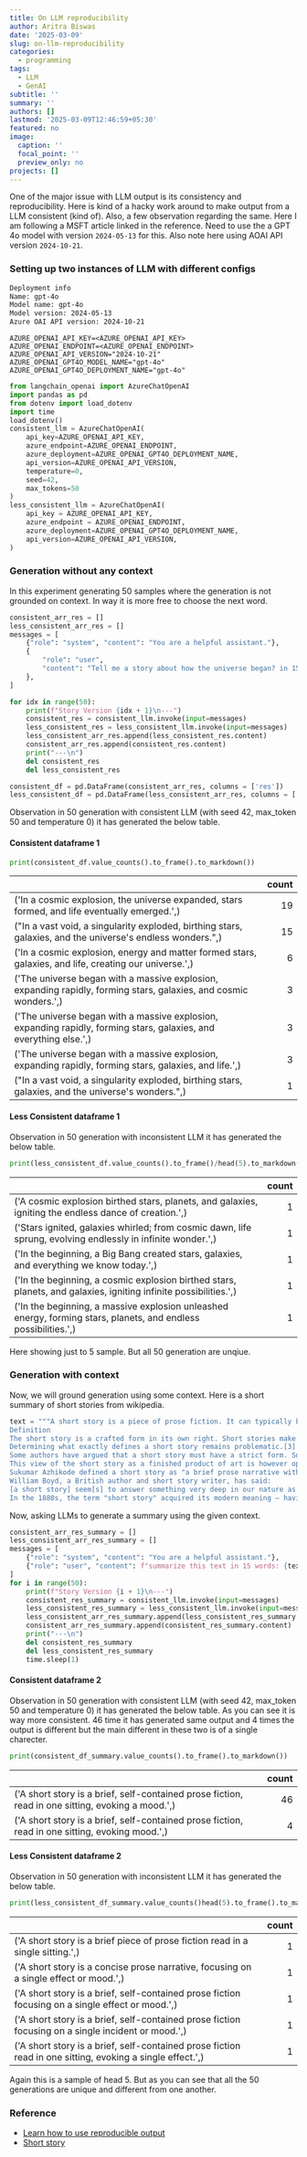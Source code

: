 ```yaml
---
title: On LLM reproducibility
author: Aritra Biswas
date: '2025-03-09'
slug: on-llm-reproducibility
categories:
  - programming
tags:
  - LLM
  - GenAI
subtitle: ''
summary: ''
authors: []
lastmod: '2025-03-09T12:46:59+05:30'
featured: no
image:
  caption: ''
  focal_point: ''
  preview_only: no
projects: []
---
```


One of the major issue with LLM output is its consistency and reproducibility. Here is kind of a hacky work around to make output from a LLM consistent (kind of). Also, a few observation regarding the same. Here I am following a MSFT article linked in the reference. Need to use the a GPT 4o model with version `2024-05-13` for this. Also note here using AOAI API version `2024-10-21`.

### Setting up two instances of LLM with different configs

```txt
Deployment info
Name: gpt-4o
Model name: gpt-4o
Model version: 2024-05-13
Azure OAI API version: 2024-10-21
```

```env
AZURE_OPENAI_API_KEY=<AZURE_OPENAI_API_KEY>
AZURE_OPENAI_ENDPOINT=<AZURE_OPENAI_ENDPOINT>
AZURE_OPENAI_API_VERSION="2024-10-21"
AZURE_OPENAI_GPT4O_MODEL_NAME="gpt-4o"
AZURE_OPENAI_GPT4O_DEPLOYMENT_NAME="gpt-4o"
```

```python
from langchain_openai import AzureChatOpenAI
import pandas as pd
from dotenv import load_dotenv
import time
load_dotenv()
consistent_llm = AzureChatOpenAI(
    api_key=AZURE_OPENAI_API_KEY,
    azure_endpoint=AZURE_OPENAI_ENDPOINT,
    azure_deployment=AZURE_OPENAI_GPT4O_DEPLOYMENT_NAME,
    api_version=AZURE_OPENAI_API_VERSION,
    temperature=0,
    seed=42,
    max_tokens=50
)
less_consistent_llm = AzureChatOpenAI(
    api_key = AZURE_OPENAI_API_KEY,
    azure_endpoint = AZURE_OPENAI_ENDPOINT,
    azure_deployment=AZURE_OPENAI_GPT4O_DEPLOYMENT_NAME,
    api_version=AZURE_OPENAI_API_VERSION,
)
```

### Generation without any context

In this experiment generating 50 samples where the generation is not grounded on context. In way it is more free to choose the next word.

```python
consistent_arr_res = []
less_consistent_arr_res = []
messages = [
    {"role": "system", "content": "You are a helpful assistant."},
    {
        "role": "user",
        "content": "Tell me a story about how the universe began? in 15 words",
    },
]

for idx in range(50):
    print(f"Story Version {idx + 1}\n---")
    consistent_res = consistent_llm.invoke(input=messages)
    less_consistent_res = less_consistent_llm.invoke(input=messages)
    less_consistent_arr_res.append(less_consistent_res.content)
    consistent_arr_res.append(consistent_res.content)
    print("---\n")
    del consistent_res
    del less_consistent_res

consistent_df = pd.DataFrame(consistent_arr_res, columns = ['res'])
less_consistent_df = pd.DataFrame(less_consistent_arr_res, columns = ['res'])
```

Observation in 50 generation with consistent LLM (with seed 42, max_token 50 and temperature 0) it has generated the below table.

#### Consistent dataframe 1

```python
print(consistent_df.value_counts().to_frame().to_markdown())
```

|                                                                                                                    |   count |
|:-------------------------------------------------------------------------------------------------------------------|--------:|
| ('In a cosmic explosion, the universe expanded, stars formed, and life eventually emerged.',)                      |      19 |
| ("In a vast void, a singularity exploded, birthing stars, galaxies, and the universe's endless wonders.",)         |      15 |
| ('In a cosmic explosion, energy and matter formed stars, galaxies, and life, creating our universe.',)             |       6 |
| ('The universe began with a massive explosion, expanding rapidly, forming stars, galaxies, and cosmic wonders.',)  |       3 |
| ('The universe began with a massive explosion, expanding rapidly, forming stars, galaxies, and everything else.',) |       3 |
| ('The universe began with a massive explosion, expanding rapidly, forming stars, galaxies, and life.',)            |       3 |
| ("In a vast void, a singularity exploded, birthing stars, galaxies, and the universe's wonders.",)                 |       1 |

#### Less Consistent dataframe 1

Observation in 50 generation with inconsistent LLM it has generated the below table.

```python
print(less_consistent_df.value_counts().to_frame()/head(5).to_markdown())
```

|                                                                                                                         |   count |
|:------------------------------------------------------------------------------------------------------------------------|--------:|
| ('A cosmic explosion birthed stars, planets, and galaxies, igniting the endless dance of creation.',)                   |       1 |
| ('Stars ignited, galaxies whirled; from cosmic dawn, life sprung, evolving endlessly in infinite wonder.',)             |       1 |
| ('In the beginning, a Big Bang created stars, galaxies, and everything we know today.',)                                |       1 |
| ('In the beginning, a cosmic explosion birthed stars, planets, and galaxies, igniting infinite possibilities.',)        |       1 |
| ('In the beginning, a massive explosion unleashed energy, forming stars, planets, and endless possibilities.',)         |       1 |

Here showing just to 5 sample. But all 50 generation are unqiue.

### Generation with context

Now, we will ground generation using some context. Here is a short summary of short stories from wikipedia.

```python
text = """A short story is a piece of prose fiction. It can typically be read in a single sitting and focuses on a self-contained incident or series of linked incidents, with the intent of evoking a single effect or mood. The short story is one of the oldest types of literature and has existed in the form of legends, mythic tales, folk tales, fairy tales, tall tales, fables, and anecdotes in various ancient communities around the world. The modern short story developed in the early 19th century.[1]
Definition
The short story is a crafted form in its own right. Short stories make use of plot, resonance and other dynamic components as in a novel, but typically to a lesser degree. While the short story is largely distinct from the novel or novella/short novel, authors generally draw from a common pool of literary techniques.[citation needed] The short story is sometimes referred to as a genre.[2]
Determining what exactly defines a short story remains problematic.[3] A classic definition of a short story is that one should be able to read it in one sitting, a point most notably made in Edgar Allan Poe's essay "The Philosophy of Composition" (1846).[4] H. G. Wells described the purpose of the short story as "The jolly art, of making something very bright and moving; it may be horrible or pathetic or funny or profoundly illuminating, having only this essential, that it should take from fifteen to fifty minutes to read aloud."[5] According to William Faulkner, a short story is character-driven and a writer's job is to "...trot along behind him with a paper and pencil trying to keep up long enough to put down what he says and does."[6]
Some authors have argued that a short story must have a strict form. Somerset Maugham thought that the short story "must have a definite design, which includes a point of departure, a climax and a point of test; in other words, it must have a plot".[5] Hugh Walpole had a similar view: "A story should be a story; a record of things happening full of incidents, swift movements, unexpected development, leading through suspense to a climax and a satisfying denouement."[5]
This view of the short story as a finished product of art is however opposed by Anton Chekhov, who thought that a story should have neither a beginning nor an end. It should just be a "slice of life", presented suggestively. In his stories, Chekhov does not round off the end but leaves it to the readers to draw their own conclusions.[5]
Sukumar Azhikode defined a short story as "a brief prose narrative with an intense episodic or anecdotal effect".[3] Flannery O'Connor emphasized the need to consider what is exactly meant by the descriptor short.[7] Short story writers may define their works as part of the artistic and personal expression of the form. They may also attempt to resist categorization by genre and fixed formation.[5]
William Boyd, a British author and short story writer, has said:
[a short story] seem[s] to answer something very deep in our nature as if, for the duration of its telling, something special has been created, some essence of our experience extrapolated, some temporary sense has been made of our common, turbulent journey towards the grave and oblivion.[8]
In the 1880s, the term "short story" acquired its modern meaning – having initially referred to children's tales.[9] During the early to mid-20th century, the short story underwent expansive experimentation which further hindered attempts to comprehensively provide a definition.[3] Longer stories that cannot be called novels are sometimes considered "novellas" or novelettes and, like short stories, may be collected into the more marketable form of "collections". Around the world, the modern short story is comparable to lyrics, dramas, novels and essays – although examination of it as a major literary form remains diminished.[3][10]"""
```

Now, asking LLMs to generate a summary using the given context.

```python
consistent_arr_res_summary = []
less_consistent_arr_res_summary = []
messages = [
    {"role": "system", "content": "You are a helpful assistant."},
    {"role": "user", "content": f"summarize this text in 15 words: {text}"},
]
for i in range(50):
    print(f"Story Version {i + 1}\n---")
    consistent_res_summary = consistent_llm.invoke(input=messages)
    less_consistent_res_summary = less_consistent_llm.invoke(input=messages)
    less_consistent_arr_res_summary.append(less_consistent_res_summary.content)
    consistent_arr_res_summary.append(consistent_res_summary.content)
    print("---\n")
    del consistent_res_summary
    del less_consistent_res_summary
    time.sleep(1)
```

#### Consistent dataframe 2

Observation in 50 generation with consistent LLM (with seed 42, max_token 50 and temperature 0) it has generated the below table. As you can see it is way more consistent. 46 time it has generated same output and 4 times the output is different but the main different in these two is of a single charecter. 

```python
print(consistent_df_summary.value_counts().to_frame().to_markdown())
```

|                                                                                                   |   count |
|:--------------------------------------------------------------------------------------------------|--------:|
| ('A short story is a brief, self-contained prose fiction, read in one sitting, evoking a mood.',) |      46 |
| ('A short story is a brief, self-contained prose fiction, read in one sitting, evoking mood.',)   |       4 |

#### Less Consistent dataframe 2

Observation in 50 generation with inconsistent LLM it has generated the below table.

```python
print(less_consistent_df_summary.value_counts()head(5).to_frame().to_markdown())
```

|                                                                                                                               |   count |
|:------------------------------------------------------------------------------------------------------------------------------|--------:|
| ('A short story is a brief piece of prose fiction read in a single sitting.',)                                                |       1 |
| ('A short story is a concise prose narrative, focusing on a single effect or mood.',)                                         |       1 |
| ('A short story is a brief, self-contained prose fiction focusing on a single effect or mood.',)                              |       1 |
| ('A short story is a brief, self-contained prose fiction focusing on a single incident or mood.',)                            |       1 |
| ('A short story is a brief, self-contained prose fiction read in one sitting, evoking a single effect.',)                     |       1 |


Again this is a sample of head 5. But as you can see that all the 50 generations are unique and different from one another.

### Reference

* [Learn how to use reproducible output](https://learn.microsoft.com/en-us/azure/ai-services/openai/how-to/reproducible-output?tabs=pyton)
* [Short story](https://en.wikipedia.org/wiki/Short_story)